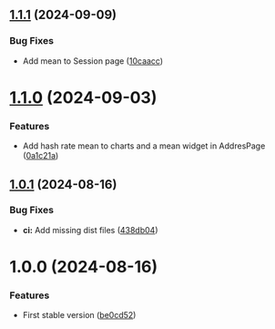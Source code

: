 ## [1.1.1](https://github.com/bosonking/rpool-ui/compare/v1.1.0...v1.1.1) (2024-09-09)


### Bug Fixes

* Add mean to Session page ([10caacc](https://github.com/bosonking/rpool-ui/commit/10caacc6ab02abe85125144648f33d571530a0c2))

# [1.1.0](https://github.com/bosonking/rpool-ui/compare/v1.0.1...v1.1.0) (2024-09-03)


### Features

* Add hash rate mean to charts and a mean widget in AddresPage ([0a1c21a](https://github.com/bosonking/rpool-ui/commit/0a1c21adad4e750594f6ac7cd5ef7c8fc61f8bd4))

## [1.0.1](https://github.com/bosonking/rpool-ui/compare/v1.0.0...v1.0.1) (2024-08-16)


### Bug Fixes

* **ci:** Add missing dist files ([438db04](https://github.com/bosonking/rpool-ui/commit/438db04c74487fabe78e0cd779cfbde8a1d4a0cf))

# 1.0.0 (2024-08-16)


### Features

* First stable version ([be0cd52](https://github.com/bosonking/rpool-ui/commit/be0cd52ca48dc5532671df6a410b2f77fbc4afc1))

